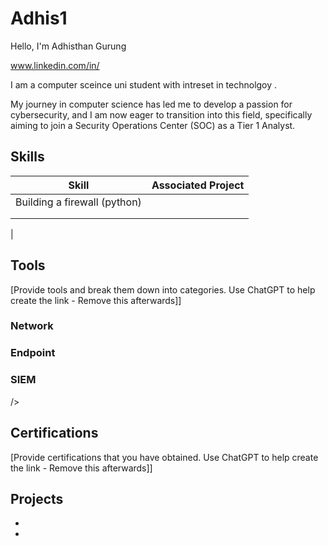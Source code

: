 # Adhis1

 Hello, I'm Adhisthan Gurung

 
  www.linkedin.com/in/ 

I am a computer sceince uni student with intreset in technolgoy .


My journey in computer science has led me to develop a passion for cybersecurity, and I am now eager to transition into this field, specifically aiming to join a Security Operations Center (SOC) as a Tier 1 Analyst.

## Skills


| Skill                                         | Associated Project         |
|-----------------------------------------------|----------------------------|
| Building a firewall (python)                  | |
|                                               | |
|                                               | |
|

## Tools
[Provide tools and break them down into categories. Use ChatGPT to help create the link - Remove this afterwards]]

### Network
<div>
  
</div>

### Endpoint
<div>
  
</div>

### SIEM
<div>
  />
</div>

## Certifications
[Provide certifications that you have obtained. Use ChatGPT to help create the link - Remove this afterwards]]
<div>

</div>

## Projects
- 
- 
